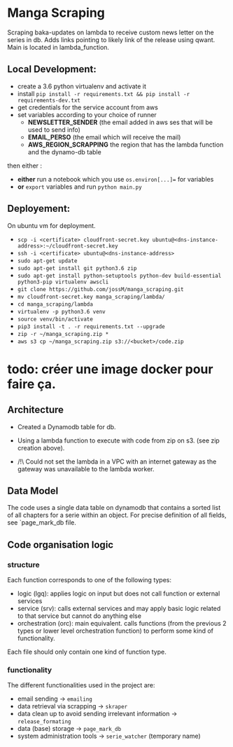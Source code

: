 # Manga Scraping
Scraping baka-updates on lambda to receive custom news letter on the series in db.
Adds links pointing to likely link of the release using qwant.
Main is located in lambda_function.

## Local Development:
 - create a 3.6 python virtualenv and activate it
 - install `pip install -r requirements.txt && pip install -r requirements-dev.txt`
 - get credentials for the service account from aws
 - set variables according to your choice of runner
    - **NEWSLETTER_SENDER** (the email added in aws ses that will be used to send info)
    - **EMAIL_PERSO** (the email which will receive the mail)
    - **AWS_REGION_SCRAPPING** the region that has the lambda function and the dynamo-db table

 then either :
 - **either** run a notebook which you use `os.environ[...]=` for variables
 - **or** `export` variables and run `python main.py` 
 
## Deployement:
On ubuntu vm for deployment.
- `scp -i <certificate> cloudfront-secret.key ubuntu@<dns-instance-address>:~/cloudfront-secret.key`
- `ssh -i <certificate> ubuntu@<dns-instance-address> `
- `sudo apt-get update`
- `sudo apt-get install git python3.6 zip`
- `sudo apt-get install python-setuptools python-dev build-essential python3-pip virtualenv awscli`
- `git clone https://github.com/jossM/manga_scraping.git`
- `mv cloudfront-secret.key manga_scraping/lambda/`
- `cd manga_scraping/lambda`
- `virtualenv -p python3.6 venv`
- `source venv/bin/activate`
- `pip3 install -t . -r requirements.txt --upgrade`
- `zip -r ~/manga_scraping.zip *`
- `aws s3 cp ~/manga_scraping.zip s3://<bucket>/code.zip`
# todo: créer une image docker pour faire ça.

## Architecture
- Created a Dynamodb table for db.
- Using a lambda function to execute with code from zip on s3. (see zip creation above).

- /!\ Could not set the lambda in a VPC with an internet gateway as the gateway was unavailable to the lambda worker.

## Data Model
The code uses a single data table on dynamodb that contains a sorted list of all chapters for a serie within an object.
For precise definition of all fields, see `page_mark_db file.

## Code organisation logic
### structure
Each function corresponds to one of the following types:
- logic (lgq): applies logic on input but does not call function or external services
- service (srv): calls external services and may apply basic logic related to that service but cannot do anything else
- orchestration (orc): main equivalent. calls functions (from the previous 2 types or lower level orchestration function) 
to perform some kind of functionality.

Each file should only contain one kind of function type.
### functionality
The different functionalities used in the project are:
- email sending -> `emailing`
- data retrieval via scrapping -> `skraper`
- data clean up to avoid sending irrelevant information -> `release_formating` 
- data (base) storage -> `page_mark_db`
- system administration tools -> `serie_watcher` (temporary name)